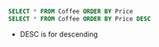 ```sql
SELECT * FROM Coffee ORDER BY Price
SELECT * FROM Coffee ORDER BY Price DESC
```
- DESC is for descending

